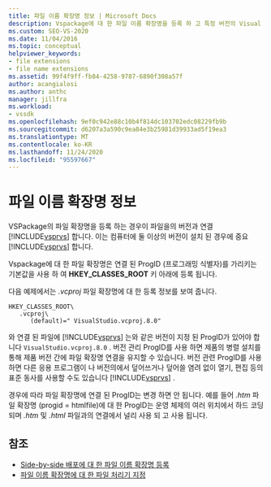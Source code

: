 ```yaml
---
title: 파일 이름 확장명 정보 | Microsoft Docs
description: Vspackage에 대 한 파일 이름 확장명을 등록 하 고 특정 버전의 Visual Studio와 연결 하는 방법을 알아봅니다.
ms.custom: SEO-VS-2020
ms.date: 11/04/2016
ms.topic: conceptual
helpviewer_keywords:
- file extensions
- file name extensions
ms.assetid: 99f4f9ff-fb84-4258-9787-6890f308a57f
author: acangialosi
ms.author: anthc
manager: jillfra
ms.workload:
- vssdk
ms.openlocfilehash: 9ef0c942e88c10b4f814dc103702edc08229fb9b
ms.sourcegitcommit: d6207a3a590c9ea84e3b25981d39933ad5f19ea3
ms.translationtype: MT
ms.contentlocale: ko-KR
ms.lasthandoff: 11/24/2020
ms.locfileid: "95597667"
---
```

# <a name="about-file-name-extensions"></a>파일 이름 확장명 정보
VSPackage의 파일 확장명을 등록 하는 경우이 파일을의 버전과 연결 [!INCLUDE[vsprvs](../code-quality/includes/vsprvs_md.md)] 합니다. 이는 컴퓨터에 둘 이상의 버전이 설치 된 경우에 중요 [!INCLUDE[vsprvs](../code-quality/includes/vsprvs_md.md)] 합니다.

 Vspackage에 대 한 파일 확장명은 연결 된 ProgID (프로그래밍 식별자)를 가리키는 기본값을 사용 하 여 **HKEY_CLASSES_ROOT** 키 아래에 등록 됩니다.

 다음 예제에서는 *.vcproj* 파일 확장명에 대 한 등록 정보를 보여 줍니다.

```
HKEY_CLASSES_ROOT\
   .vcproj\
      (default)=" VisualStudio.vcproj.8.0"
```

 와 연결 된 파일에 [!INCLUDE[vsprvs](../code-quality/includes/vsprvs_md.md)] 는와 같은 버전이 지정 된 ProgID가 있어야 합니다 `VisualStudio.vcproj.8.0` . 버전 관리 ProgID를 사용 하면 제품의 병렬 설치를 통해 제품 버전 간에 파일 확장명 연결을 유지할 수 있습니다. 버전 관련 ProgID를 사용 하면 다른 응용 프로그램이 나 버전의에서 덮어쓰거나 덮어쓸 염려 없이 열기, 편집 등의 표준 동사를 사용할 수도 있습니다 [!INCLUDE[vsprvs](../code-quality/includes/vsprvs_md.md)] .

 경우에 따라 파일 확장명에 연결 된 ProgID는 변경 하면 안 됩니다. 예를 들어 *.htm* 파일 확장명 (progid = htmlfile)에 대 한 ProgID는 운영 체제의 여러 위치에서 하드 코딩 되며 *.htm* 및 *.html* 파일과의 연결에서 널리 사용 되 고 사용 됩니다.

## <a name="see-also"></a>참조
- [Side-by-side 배포에 대 한 파일 이름 확장명 등록](../extensibility/registering-file-name-extensions-for-side-by-side-deployments.md)
- [파일 이름 확장명에 대 한 파일 처리기 지정](../extensibility/specifying-file-handlers-for-file-name-extensions.md)
